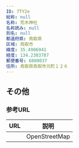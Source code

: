 ```yaml
---
ID: 7TY2e
総称: null
名称: 荒木神社
名称読み: null
別名: null
都道府県: 鳥取県
区域: 鳥取市
緯度: 35.4986941
経度: 134.2303787
郵便番号: 6800037
住所: 鳥取県鳥取市元町１２６
---
```


## その他

### 参考URL

| URL | 説明          |
| --- | ------------- |
|     | OpenStreetMap |
